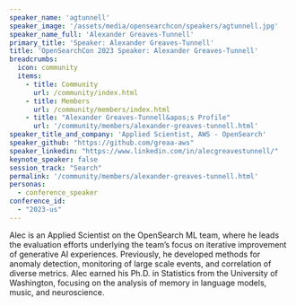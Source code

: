 ```yaml
---
speaker_name: 'agtunnell'
speaker_image: '/assets/media/opensearchcon/speakers/agtunnell.jpg'
speaker_name_full: 'Alexander Greaves-Tunnell'
primary_title: 'Speaker: Alexander Greaves-Tunnell'
title: 'OpenSearchCon 2023 Speaker: Alexander Greaves-Tunnell'
breadcrumbs:
  icon: community
  items:
    - title: Community
      url: /community/index.html
    - title: Members
      url: /community/members/index.html
    - title: "Alexander Greaves-Tunnell&apos;s Profile"
      url: '/community/members/alexander-greaves-tunnell.html'
speaker_title_and_company: 'Applied Scientist, AWS - OpenSearch'
speaker_github: "https://github.com/greaa-aws"
speaker_linkedin: "https://www.linkedin.com/in/alecgreavestunnell/"
keynote_speaker: false
session_track: "Search"
permalink: '/community/members/alexander-greaves-tunnell.html'
personas:
  - conference_speaker
conference_id:
  - "2023-us"
---
```


Alec is an Applied Scientist on the OpenSearch ML team, where he leads the evaluation efforts underlying the team’s focus on iterative improvement of generative AI experiences. Previously, he developed methods for anomaly detection, monitoring of large scale events, and correlation of diverse metrics. Alec earned his Ph.D. in Statistics from the University of Washington, focusing on the analysis of memory in language models, music, and neuroscience.

